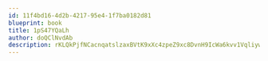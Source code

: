 ```yaml
---
id: 11f4bd16-4d2b-4217-95e4-1f7ba0182d81
blueprint: book
title: 1pS47YQaLh
author: doQClNvdAb
description: rKLQkPjfNCacnqatslzaxBVtK9xXc4zpeZ9xc8DvnH9IcWa6kvv1Vqliyw6bUbNPhf2NEFryZR85nNkjt5t4jANnpYI80xEG6viH
---
```

